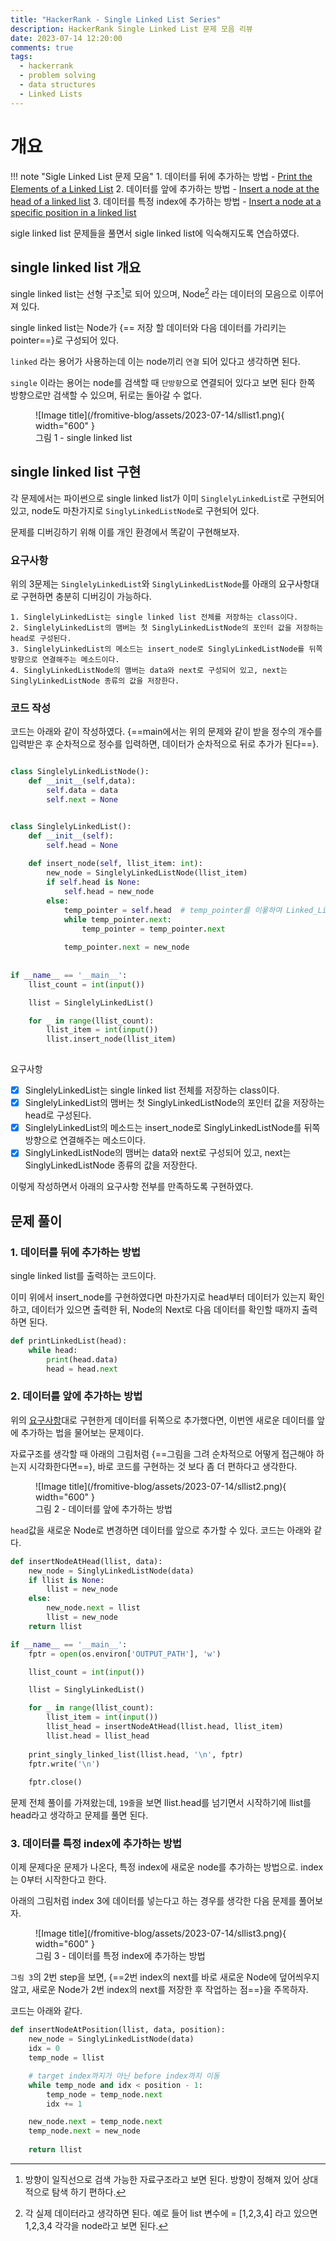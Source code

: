 ```yaml
---
title: "HackerRank - Single Linked List Series"
description: HackerRank Single Linked List 문제 모음 리뷰
date: 2023-07-14 12:20:00
comments: true
tags:
  - hackerrank
  - problem solving
  - data structures
  - Linked Lists
---
```


# 개요

!!! note "Sigle Linked List 문제 모음"
    1. 데이터를 뒤에 추가하는 방법 - [Print the Elements of a Linked List](https://www.hackerrank.com/challenges/print-the-elements-of-a-linked-list/problem?isFullScreen=true)
    2. 데이터를 앞에 추가하는 방법 - [Insert a node at the head of a linked list](https://www.hackerrank.com/challenges/insert-a-node-at-the-head-of-a-linked-list/problem?isFullScreen=true)
    3. 데이터를 특정 index에 추가하는 방법 - [Insert a node at a specific position in a linked list](https://www.hackerrank.com/challenges/insert-a-node-at-a-specific-position-in-a-linked-list/problem?isFullScreen=true)

sigle linked list 문제들을 풀면서 sigle linked list에 익숙해지도록 연습하였다.


## single linked list 개요

single linked list는 선형 구조[^1]로 되어 있으며, Node[^2] 라는 데이터의 모음으로 이루어져 있다.

single linked list는 Node가 {== 저장 할 데이터와 다음 데이터를 가리키는 pointer==}로 구성되어 있다.

`linked` 라는 용어가 사용하는데 이는 node끼리 `연결` 되어 있다고 생각하면 된다.

`single` 이라는 용어는 node를 검색할 때 `단방향`으로 연결되어 있다고 보면 된다 한쪽 방향으로만 검색할 수 있으며, 뒤로는 돌아갈 수 없다.

<figure markdown>
  ![Image title](/fromitive-blog/assets/2023-07-14/sllist1.png){ width="600" }
  <figcaption>그림 1 - single linked list</figcaption>
</figure>

[^1]: 방향이 일직선으로 검색 가능한 자료구조라고 보면 된다. 방향이 정해져 있어 상대적으로 탐색 하기 편하다.
[^2]: 각 실제 데이터라고 생각하면 된다. 예로 들어 list 변수에 = [1,2,3,4] 라고 있으면 1,2,3,4 각각을 node라고 보면 된다. 

## single linked list 구현

각 문제에서는 파이썬으로 single linked list가 이미 `SinglelyLinkedList`로 구현되어 있고, node도 마찬가지로 `SinglyLinkedListNode`로 구현되어 있다.

문제를 디버깅하기 위해 이를 개인 환경에서 똑같이 구현해보자.

### 요구사항

위의 3문제는 `SinglelyLinkedList`와 `SinglyLinkedListNode`를 아래의 요구사항대로 구현하면 충분히 디버깅이 가능하다.

``` title="요구사항"
1. SinglelyLinkedList는 single linked list 전체를 저장하는 class이다.
2. SinglelyLinkedList의 맴버는 첫 SinglyLinkedListNode의 포인터 값을 저장하는 head로 구성된다.
3. SinglelyLinkedList의 메소드는 insert_node로 SinglyLinkedListNode를 뒤쪽 방향으로 연결해주는 메소드이다.
4. SinglyLinkedListNode의 맴버는 data와 next로 구성되어 있고, next는 SinglyLinkedListNode 종류의 값을 저장한다.
```

### 코드 작성

코드는 아래와 같이 작성하였다. {==main에서는 위의 문제와 같이 받을 정수의 개수를 입력받은 후 순차적으로 정수를 입력하면, 데이터가 순차적으로 뒤로 추가가 된다==}.

``` python title="single_linked_list1.py" linenums="1"

class SinglelyLinkedListNode():
    def __init__(self,data):
        self.data = data
        self.next = None


class SinglelyLinkedList():
    def __init__(self):
        self.head = None
        
    def insert_node(self, llist_item: int):
        new_node = SinglelyLinkedListNode(llist_item)
        if self.head is None:
            self.head = new_node
        else:
            temp_pointer = self.head  # temp_pointer를 이욯하여 Linked_List 꼬리를 순차적으로 찾는다.
            while temp_pointer.next:
                temp_pointer = temp_pointer.next
                
            temp_pointer.next = new_node
            
            
if __name__ == '__main__':
    llist_count = int(input())

    llist = SinglelyLinkedList()

    for _ in range(llist_count):
        llist_item = int(input())
        llist.insert_node(llist_item)
        
```

요구사항 

- [X] SinglelyLinkedList는 single linked list 전체를 저장하는 class이다.
- [X] SinglelyLinkedList의 맴버는 첫 SinglyLinkedListNode의 포인터 값을 저장하는 head로 구성된다.
- [X] SinglelyLinkedList의 메소드는 insert_node로 SinglyLinkedListNode를 뒤쪽 방향으로 연결해주는 메소드이다.
- [X] SinglyLinkedListNode의 맴버는 data와 next로 구성되어 있고, next는 SinglyLinkedListNode 종류의 값을 저장한다.

이렇게 작성하면서 아래의 요구사항 전부를 만족하도록 구현하였다.

## 문제 풀이
### 1. 데이터를 뒤에 추가하는 방법
single linked list를 출력하는 코드이다.

이미 위에서 insert_node를 구현하였다면 마찬가지로 head부터 데이터가 있는지 확인하고, 데이터가 있으면 출력한 뒤, Node의 Next로 다음 데이터를 확인할 때까지 출력하면 된다.

``` python title="printLinkedList.py" linenums="1"
def printLinkedList(head):
    while head:
        print(head.data)
        head = head.next
```

### 2. 데이터를 앞에 추가하는 방법

위의 [요구사항](/fromitive-blog/coding-interview/2023-07-14-hackerrank-1/#_3)대로 구현한게 데이터를 뒤쪽으로 추가했다면, 이번엔 새로운 데이터를 앞에 추가하는 법을 물어보는 문제이다.

자료구조를 생각할 때 아래의 그림처럼 {==그림을 그려 순차적으로 어떻게 접근해야 하는지 시각화한다면==}, 바로 코드를 구현하는 것 보다 좀 더 편하다고 생각한다.

<figure markdown>
  ![Image title](/fromitive-blog/assets/2023-07-14/sllist2.png){ width="600" }
  <figcaption>그림 2 - 데이터를 앞에 추가하는 방법</figcaption>
</figure>

`head`값을 새로운 Node로 변경하면 데이터를 앞으로 추가할 수 있다. 코드는 아래와 같다.

``` python title="insertNodeAtHead.py" linenums="1" hl_lines="19"
def insertNodeAtHead(llist, data):
    new_node = SinglyLinkedListNode(data)
    if llist is None:
        llist = new_node
    else:
        new_node.next = llist
        llist = new_node
    return llist

if __name__ == '__main__':
    fptr = open(os.environ['OUTPUT_PATH'], 'w')

    llist_count = int(input())

    llist = SinglyLinkedList()

    for _ in range(llist_count):
        llist_item = int(input())
        llist_head = insertNodeAtHead(llist.head, llist_item)
        llist.head = llist_head
    
    print_singly_linked_list(llist.head, '\n', fptr)
    fptr.write('\n')
    
    fptr.close()
```

문제 전체 풀이를 가져왔는데, `19줄`을 보면 llist.head를 넘기면서 시작하기에 llist를 head라고 생각하고 문제를 풀면 된다.

### 3. 데이터를 특정 index에 추가하는 방법

이제 문제다운 문제가 나온다, 특정 index에 새로운 node를 추가하는 방법으로. index는 0부터 시작한다고 한다.

아래의 그림처럼 index 3에 데이터를 넣는다고 하는 경우를 생각한 다음 문제를 풀어보자.

<figure markdown>
  ![Image title](/fromitive-blog/assets/2023-07-14/sllist3.png){ width="600" }
  <figcaption>그림 3 - 데이터를 특정 index에 추가하는 방법</figcaption>
</figure>

`그림 3`의 2번 step을 보면, {==2번 index의 next를 바로 새로운 Node에 덮어씌우지 않고, 새로운 Node가 2번 index의 next를 저장한 후 작업하는 점==}을 주목하자.

코드는 아래와 같다.

``` python title="isertNodeAtPosition.py" linenums="1"
def insertNodeAtPosition(llist, data, position):
    new_node = SinglyLinkedListNode(data)
    idx = 0
    temp_node = llist

    # target index까지가 아닌 before index까지 이동
    while temp_node and idx < position - 1:
        temp_node = temp_node.next
        idx += 1

    new_node.next = temp_node.next
    temp_node.next = new_node
    
    return llist
```

